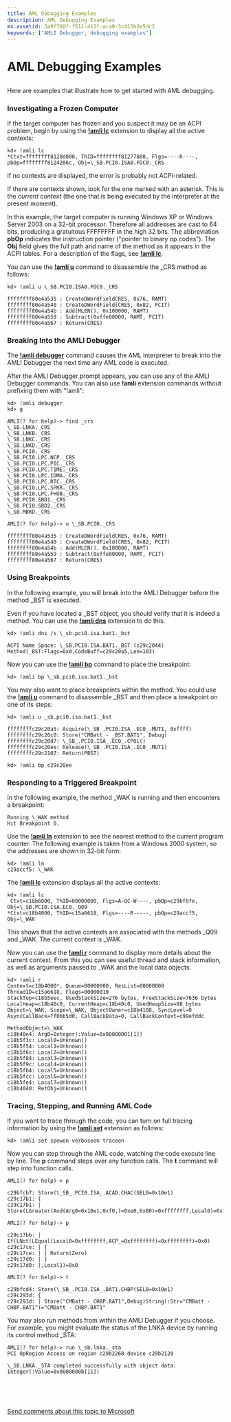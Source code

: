 ```yaml
---
title: AML Debugging Examples
description: AML Debugging Examples
ms.assetid: 3a9f760f-f511-412f-aca0-3c415b3e5dc2
keywords: ["AMLI Debugger, debugging examples"]
---
```


# AML Debugging Examples


## <span id="ddk_aml_debugging_examples_dbg"></span><span id="DDK_AML_DEBUGGING_EXAMPLES_DBG"></span>


Here are examples that illustrate how to get started with AML debugging.

### <span id="investigating_a_frozen_computer"></span><span id="INVESTIGATING_A_FROZEN_COMPUTER"></span>Investigating a Frozen Computer

If the target computer has frozen and you suspect it may be an ACPI problem, begin by using the [**!amli lc**](https://msdn.microsoft.com/library/windows/hardware/ff561558) extension to display all the active contexts:

``` syntax
kd> !amli lc
*Ctxt=ffffffff8128d000, ThID=ffffffff81277880, Flgs=----R----, pbOp=ffffffff8124206c, Obj=\_SB.PCI0.ISA0.FDC0._CRS
```

If no contexts are displayed, the error is probably not ACPI-related.

If there are contexts shown, look for the one marked with an asterisk. This is the *current context* (the one that is being executed by the interpreter at the present moment).

In this example, the target computer is running Windows XP or Windows Server 2003 on a 32-bit processor. Therefore all addresses are cast to 64 bits, producing a gratuitous FFFFFFFF in the high 32 bits. The abbreviation **pbOp** indicates the instruction pointer ("pointer to binary op codes"). The **Obj** field gives the full path and name of the method as it appears in the ACPI tables. For a description of the flags, see [**!amli lc**](https://msdn.microsoft.com/library/windows/hardware/ff561558).

You can use the [**!amli u**](https://msdn.microsoft.com/library/windows/hardware/ff562107) command to disassemble the \_CRS method as follows:

``` syntax
kd> !amli u \_SB.PCI0.ISA0.FDC0._CRS

ffffffff80e4a535 : CreateDWordFieldCRES, 0x76, RAMT)
ffffffff80e4a540 : CreateDWordField(CRES, 0x82, PCIT)
ffffffff80e4a54b : Add(MLEN(), 0x100000, RAMT)
ffffffff80e4a559 : Subtract(0xffe00000, RAMT, PCIT)
ffffffff80e4a567 : Return(CRES)
```

### <span id="breaking_into_the_amli_debugger"></span><span id="BREAKING_INTO_THE_AMLI_DEBUGGER"></span>Breaking Into the AMLI Debugger

The [**!amli debugger**](https://msdn.microsoft.com/library/windows/hardware/ff561540) command causes the AML interpreter to break into the AMLI Debugger the next time any AML code is executed.

After the AMLI Debugger prompt appears, you can use any of the AMLI Debugger commands. You can also use **!amli** extension commands without prefixing them with "!amli":

``` syntax
kd> !amli debugger
kd> g

AMLI(? for help)-> find _crs
\_SB.LNKA._CRS
\_SB.LNKB._CRS
\_SB.LNKC._CRS
\_SB.LNKD._CRS
\_SB.PCI0._CRS
\_SB.PCI0.LPC.NCP._CRS
\_SB.PCI0.LPC.PIC._CRS
\_SB.PCI0.LPC.TIME._CRS
\_SB.PCI0.LPC.IDMA._CRS
\_SB.PCI0.LPC.RTC._CRS
\_SB.PCI0.LPC.SPKR._CRS
\_SB.PCI0.LPC.FHUB._CRS
\_SB.PCI0.SBD1._CRS
\_SB.PCI0.SBD2._CRS
\_SB.MBRD._CRS

AMLI(? for help)-> u \_SB.PCI0._CRS

ffffffff80e4a535 : CreateDWordFieldCRES, 0x76, RAMT)
ffffffff80e4a540 : CreateDWordField(CRES, 0x82, PCIT)
ffffffff80e4a54b : Add(MLEN(), 0x100000, RAMT)
ffffffff80e4a559 : Subtract(0xffe00000, RAMT, PCIT)
ffffffff80e4a567 : Return(CRES)
```

### <span id="using_breakpoints"></span><span id="USING_BREAKPOINTS"></span>Using Breakpoints

In the following example, you will break into the AMLI Debugger before the method \_BST is executed.

Even if you have located a \_BST object, you should verify that it is indeed a method. You can use the [**!amli dns**](https://msdn.microsoft.com/library/windows/hardware/ff561546) extension to do this.

``` syntax
kd> !amli dns /s \_sb.pci0.isa.bat1._bst

ACPI Name Space: \_SB.PCI0.ISA.BAT1._BST (c29c2044)
Method(_BST:Flags=0x0,CodeBuff=c29c20a5,Len=103)
```

Now you can use the [**!amli bp**](https://msdn.microsoft.com/library/windows/hardware/ff561537) command to place the breakpoint:

``` syntax
kd> !amli bp \_sb.pci0.isa.bat1._bst
```

You may also want to place breakpoints within the method. You could use the [**!amli u**](https://msdn.microsoft.com/library/windows/hardware/ff562107) command to disassemble \_BST and then place a breakpoint on one of its steps:

``` syntax
kd> !amli u _sb.pci0.isa.bat1._bst

ffffffffc29c20a5: Acquire(\_SB_.PCI0.ISA_.EC0_.MUT1, 0xffff)
ffffffffc29c20c0: Store("CMBatt - _BST.BAT1", Debug)
ffffffffc29c20d7: \_SB_.PCI0.ISA_.EC0_.CPOL()
ffffffffc29c20ee: Release(\_SB_.PCI0.ISA_.EC0_.MUT1)
ffffffffc29c2107: Return(PBST)

kd> !amli bp c29c20ee
```

### <span id="responding_to_a_triggered_breakpoint"></span><span id="RESPONDING_TO_A_TRIGGERED_BREAKPOINT"></span>Responding to a Triggered Breakpoint

In the following example, the method \_WAK is running and then encounters a breakpoint:

``` syntax
Running \_WAK method
Hit Breakpoint 0.
```

Use the [**!amli ln**](https://msdn.microsoft.com/library/windows/hardware/ff562099) extension to see the nearest method to the current program counter. The following example is taken from a Windows 2000 system, so the addresses are shown in 32-bit form:

``` syntax
kd> !amli ln
c29accf5: \_WAK
```

The [**!amli lc**](https://msdn.microsoft.com/library/windows/hardware/ff561558) extension displays all the active contexts:

``` syntax
kd> !amli lc
 Ctxt=c18b6000, ThID=00000000, Flgs=A-QC-W----, pbOp=c29bf8fe, Obj=\_SB.PCI0.ISA.EC0._Q09
*Ctxt=c18b4000, ThID=c15a6618, Flgs=----R-----, pbOp=c29accf5, Obj=\_WAK
```

This shows that the active contexts are associated with the methods \_Q09 and \_WAK. The current context is \_WAK.

Now you can use the [**!amli r**](https://msdn.microsoft.com/library/windows/hardware/ff562102) command to display more details about the current context. From this you can see useful thread and stack information, as well as arguments passed to \_WAK and the local data objects.

``` syntax
kd> !amli r
Context=c18b4000*, Queue=00000000, ResList=00000000
ThreadID=c15a6618, Flags=00000010
StackTop=c18b5eec, UsedStackSize=276 bytes, FreeStackSize=7636 bytes
LocalHeap=c18b40c0, CurrentHeap=c18b40c0, UsedHeapSize=88 bytes
Object=\_WAK, Scope=\_WAK, ObjectOwner=c18b4108, SyncLevel=0
AsyncCallBack=ff06b5d0, CallBackData=0, CallBackContext=c99efddc

MethodObject=\_WAK
c18b40e4: Arg0=Integer(:Value=0x00000001[1])
c18b5f3c: Local0=Unknown()
c18b5f54: Local1=Unknown()
c18b5f6c: Local2=Unknown()
c18b5f84: Local3=Unknown()
c18b5f9c: Local4=Unknown()
c18b5fb4: Local5=Unknown()
c18b5fcc: Local6=Unknown()
c18b5fe4: Local7=Unknown()
c18b4040: RetObj=Unknown()
```

### <span id="tracing__stepping__and_running_aml_code"></span><span id="TRACING__STEPPING__AND_RUNNING_AML_CODE"></span>Tracing, Stepping, and Running AML Code

If you want to trace through the code, you can turn on full tracing information by using the [**!amli set**](https://msdn.microsoft.com/library/windows/hardware/ff562104) extension as follows:

``` syntax
kd> !amli set spewon verboseon traceon
```

Now you can step through the AML code, watching the code execute line by line. The **p** command steps over any function calls. The **t** command will step into function calls.

``` syntax
AMLI(? for help)-> p

c29bfcb7: Store(\_SB_.PCI0.ISA_.ACAD.CHAC(SEL0=0x10e1)
c29c17b1: {
c29c17b1: | Store(LGreater(And(Arg0=0x10e1,0xf0,)=0xe0,0x80)=0xffffffff,Local0)=0xffffffff

AMLI(? for help)-> p

c29c17bb: | If(LNot(LEqual(Local0=0xffffffff,ACP_=0xffffffff)=0xffffffff)=0x0)
c29c17ce: | {
c29c17ce: | | Return(Zero)
c29c17d0: | }
c29c17d0: },Local1)=0x0

AMLI(? for help)-> t

c29bfcd4: Store(\_SB_.PCI0.ISA_.BAT1.CHBP(SEL0=0x10e1)
c29c293d: {
c29c293d: | Store("CMBatt - CHBP.BAT1",Debug)String(:Str="CMBatt - CHBP.BAT1")="CMBatt - CHBP.BAT1"
```

You may also run methods from within the AMLI Debugger if you choose. For example, you might evaluate the status of the LNKA device by running its control method \_STA:

``` syntax
AMLI(? for help)-> run \_sb.lnka._sta
PCI OpRegion Access on region c29b2268 device c29b2120

\_SB.LNKA._STA completed successfully with object data:
Integer(:Value=0x0000000b[11])
```

 

 

[Send comments about this topic to Microsoft](mailto:wsddocfb@microsoft.com?subject=Documentation%20feedback%20[debugger\debugger]:%20AML%20Debugging%20Examples%20%20RELEASE:%20%284/24/2017%29&body=%0A%0APRIVACY%20STATEMENT%0A%0AWe%20use%20your%20feedback%20to%20improve%20the%20documentation.%20We%20don't%20use%20your%20email%20address%20for%20any%20other%20purpose,%20and%20we'll%20remove%20your%20email%20address%20from%20our%20system%20after%20the%20issue%20that%20you're%20reporting%20is%20fixed.%20While%20we're%20working%20to%20fix%20this%20issue,%20we%20might%20send%20you%20an%20email%20message%20to%20ask%20for%20more%20info.%20Later,%20we%20might%20also%20send%20you%20an%20email%20message%20to%20let%20you%20know%20that%20we've%20addressed%20your%20feedback.%0A%0AFor%20more%20info%20about%20Microsoft's%20privacy%20policy,%20see%20http://privacy.microsoft.com/default.aspx. "Send comments about this topic to Microsoft")




